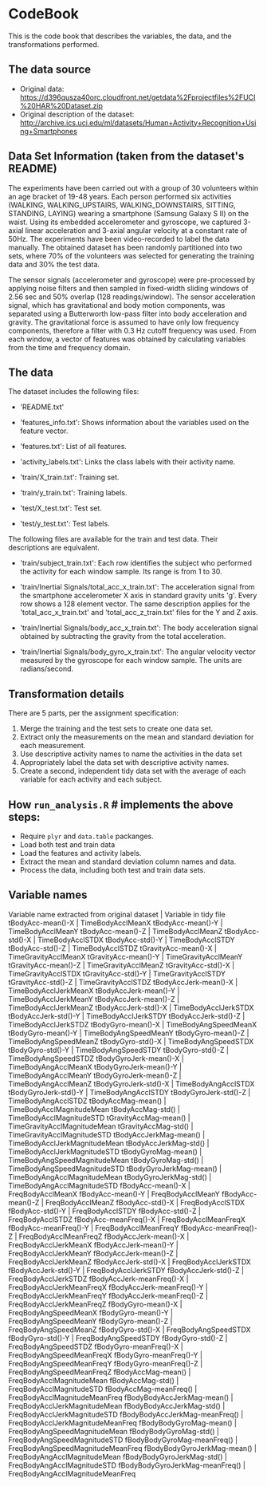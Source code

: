 
# CodeBook

This is the code book that describes the variables, the data, and the transformations performed.

## The data source

* Original data: https://d396qusza40orc.cloudfront.net/getdata%2Fprojectfiles%2FUCI%20HAR%20Dataset.zip
* Original description of the dataset: http://archive.ics.uci.edu/ml/datasets/Human+Activity+Recognition+Using+Smartphones

## Data Set Information (taken from the dataset's README)

The experiments have been carried out with a group of 30 volunteers within an age bracket of 19-48 years. Each person performed six activities (WALKING, WALKING_UPSTAIRS, WALKING_DOWNSTAIRS, SITTING, STANDING, LAYING) wearing a smartphone (Samsung Galaxy S II) on the waist. Using its embedded accelerometer and gyroscope, we captured 3-axial linear acceleration and 3-axial angular velocity at a constant rate of 50Hz. The experiments have been video-recorded to label the data manually. The obtained dataset has been randomly partitioned into two sets, where 70% of the volunteers was selected for generating the training data and 30% the test data.

The sensor signals (accelerometer and gyroscope) were pre-processed by applying noise filters and then sampled in fixed-width sliding windows of 2.56 sec and 50% overlap (128 readings/window). The sensor acceleration signal, which has gravitational and body motion components, was separated using a Butterworth low-pass filter into body acceleration and gravity. The gravitational force is assumed to have only low frequency components, therefore a filter with 0.3 Hz cutoff frequency was used. From each window, a vector of features was obtained by calculating variables from the time and frequency domain.

## The data

The dataset includes the following files:

- 'README.txt'

- 'features_info.txt': Shows information about the variables used on the feature vector.

- 'features.txt': List of all features.

- 'activity_labels.txt': Links the class labels with their activity name.

- 'train/X_train.txt': Training set.

- 'train/y_train.txt': Training labels.

- 'test/X_test.txt': Test set.

- 'test/y_test.txt': Test labels.

The following files are available for the train and test data. Their descriptions are equivalent.

- 'train/subject_train.txt': Each row identifies the subject who performed the activity for each window sample. Its range is from 1 to 30.

- 'train/Inertial Signals/total_acc_x_train.txt': The acceleration signal from the smartphone accelerometer X axis in standard gravity units 'g'. Every row shows a 128 element vector. The same description applies for the 'total_acc_x_train.txt' and 'total_acc_z_train.txt' files for the Y and Z axis.

- 'train/Inertial Signals/body_acc_x_train.txt': The body acceleration signal obtained by subtracting the gravity from the total acceleration.

- 'train/Inertial Signals/body_gyro_x_train.txt': The angular velocity vector measured by the gyroscope for each window sample. The units are radians/second.


## Transformation details

There are 5 parts, per the assignment specification:

1. Merge the training and the test sets to create one data set.
2. Extract only the measurements on the mean and standard deviation for each measurement.
3. Use descriptive activity names to name the activities in the data set
4. Appropriately label the data set with descriptive activity names.
5. Create a second, independent tidy data set with the average of each variable for each activity and each subject.

## How ```run_analysis.R``` # implements the above steps:

* Require ```plyr``` and ```data.table``` packanges.
* Load both test and train data
* Load the features and activity labels.
* Extract the mean and standard deviation column names and data.
* Process the data, including both test and train data sets.

## Variable names 

Variable name extracted from original dataset          |       Variable in tidy file
 tBodyAcc-mean()-X                                     |       TimeBodyAcclMeanX
 tBodyAcc-mean()-Y                                     |       TimeBodyAcclMeanY
 tBodyAcc-mean()-Z                                     |       TimeBodyAcclMeanZ
 tBodyAcc-std()-X                                      |       TimeBodyAcclSTDX
 tBodyAcc-std()-Y                                      |       TimeBodyAcclSTDY
 tBodyAcc-std()-Z                                      |       TimeBodyAcclSTDZ
 tGravityAcc-mean()-X                                  |       TimeGravityAcclMeanX
 tGravityAcc-mean()-Y                                  |       TimeGravityAcclMeanY
 tGravityAcc-mean()-Z                                  |       TimeGravityAcclMeanZ
 tGravityAcc-std()-X                                   |       TimeGravityAcclSTDX
 tGravityAcc-std()-Y                                   |       TimeGravityAcclSTDY
 tGravityAcc-std()-Z                                   |       TimeGravityAcclSTDZ
 tBodyAccJerk-mean()-X                                 |       TimeBodyAcclJerkMeanX
 tBodyAccJerk-mean()-Y                                 |       TimeBodyAcclJerkMeanY
 tBodyAccJerk-mean()-Z                                 |       TimeBodyAcclJerkMeanZ
 tBodyAccJerk-std()-X                                  |       TimeBodyAcclJerkSTDX
 tBodyAccJerk-std()-Y                                  |       TimeBodyAcclJerkSTDY
 tBodyAccJerk-std()-Z                                  |       TimeBodyAcclJerkSTDZ
 tBodyGyro-mean()-X                                    |       TimeBodyAngSpeedMeanX
 tBodyGyro-mean()-Y                                    |       TimeBodyAngSpeedMeanY
 tBodyGyro-mean()-Z                                    |       TimeBodyAngSpeedMeanZ
 tBodyGyro-std()-X                                     |       TimeBodyAngSpeedSTDX
 tBodyGyro-std()-Y                                     |       TimeBodyAngSpeedSTDY
 tBodyGyro-std()-Z                                     |       TimeBodyAngSpeedSTDZ
 tBodyGyroJerk-mean()-X                                |       TimeBodyAngAcclMeanX
 tBodyGyroJerk-mean()-Y                                |       TimeBodyAngAcclMeanY
 tBodyGyroJerk-mean()-Z                                |       TimeBodyAngAcclMeanZ
 tBodyGyroJerk-std()-X                                 |       TimeBodyAngAcclSTDX
 tBodyGyroJerk-std()-Y                                 |       TimeBodyAngAcclSTDY
 tBodyGyroJerk-std()-Z                                 |       TimeBodyAngAcclSTDZ
 tBodyAccMag-mean()                                    |       TimeBodyAcclMagnitudeMean
 tBodyAccMag-std()                                     |       TimeBodyAcclMagnitudeSTD
 tGravityAccMag-mean()                                 |       TimeGravityAcclMagnitudeMean
 tGravityAccMag-std()                                  |       TimeGravityAcclMagnitudeSTD
 tBodyAccJerkMag-mean()                                |       TimeBodyAcclJerkMagnitudeMean
 tBodyAccJerkMag-std()                                 |       TimeBodyAcclJerkMagnitudeSTD
 tBodyGyroMag-mean()                                   |       TimeBodyAngSpeedMagnitudeMean
 tBodyGyroMag-std()                                    |       TimeBodyAngSpeedMagnitudeSTD
 tBodyGyroJerkMag-mean()                               |       TimeBodyAngAcclMagnitudeMean
 tBodyGyroJerkMag-std()                                |       TimeBodyAngAcclMagnitudeSTD
 fBodyAcc-mean()-X                                     |       FreqBodyAcclMeanX
 fBodyAcc-mean()-Y                                     |       FreqBodyAcclMeanY
 fBodyAcc-mean()-Z                                     |       FreqBodyAcclMeanZ
 fBodyAcc-std()-X                                      |       FreqBodyAcclSTDX
 fBodyAcc-std()-Y                                      |       FreqBodyAcclSTDY
 fBodyAcc-std()-Z                                      |       FreqBodyAcclSTDZ
 fBodyAcc-meanFreq()-X                                 |       FreqBodyAcclMeanFreqX
 fBodyAcc-meanFreq()-Y                                 |       FreqBodyAcclMeanFreqY
 fBodyAcc-meanFreq()-Z                                 |       FreqBodyAcclMeanFreqZ
 fBodyAccJerk-mean()-X                                 |       FreqBodyAcclJerkMeanX
 fBodyAccJerk-mean()-Y                                 |       FreqBodyAcclJerkMeanY
 fBodyAccJerk-mean()-Z                                 |       FreqBodyAcclJerkMeanZ
 fBodyAccJerk-std()-X                                  |       FreqBodyAcclJerkSTDX
 fBodyAccJerk-std()-Y                                  |       FreqBodyAcclJerkSTDY
 fBodyAccJerk-std()-Z                                  |       FreqBodyAcclJerkSTDZ
 fBodyAccJerk-meanFreq()-X                             |       FreqBodyAcclJerkMeanFreqX
 fBodyAccJerk-meanFreq()-Y                             |       FreqBodyAcclJerkMeanFreqY
 fBodyAccJerk-meanFreq()-Z                             |       FreqBodyAcclJerkMeanFreqZ
 fBodyGyro-mean()-X                                    |       FreqBodyAngSpeedMeanX
 fBodyGyro-mean()-Y                                    |       FreqBodyAngSpeedMeanY
 fBodyGyro-mean()-Z                                    |       FreqBodyAngSpeedMeanZ
 fBodyGyro-std()-X                                     |       FreqBodyAngSpeedSTDX
 fBodyGyro-std()-Y                                     |       FreqBodyAngSpeedSTDY
 fBodyGyro-std()-Z                                     |       FreqBodyAngSpeedSTDZ
 fBodyGyro-meanFreq()-X                                |       FreqBodyAngSpeedMeanFreqX
 fBodyGyro-meanFreq()-Y                                |       FreqBodyAngSpeedMeanFreqY
 fBodyGyro-meanFreq()-Z                                |       FreqBodyAngSpeedMeanFreqZ
 fBodyAccMag-mean()                                    |       FreqBodyAcclMagnitudeMean
 fBodyAccMag-std()                                     |       FreqBodyAcclMagnitudeSTD
 fBodyAccMag-meanFreq()                                |       FreqBodyAcclMagnitudeMeanFreq
 fBodyBodyAccJerkMag-mean()                            |       FreqBodyAcclJerkMagnitudeMean
 fBodyBodyAccJerkMag-std()                             |       FreqBodyAcclJerkMagnitudeSTD
 fBodyBodyAccJerkMag-meanFreq()                        |       FreqBodyAcclJerkMagnitudeMeanFreq
 fBodyBodyGyroMag-mean()                               |       FreqBodyAngSpeedMagnitudeMean
 fBodyBodyGyroMag-std()                                |       FreqBodyAngSpeedMagnitudeSTD
 fBodyBodyGyroMag-meanFreq()                           |       FreqBodyAngSpeedMagnitudeMeanFreq
 fBodyBodyGyroJerkMag-mean()                           |       FreqBodyAngAcclMagnitudeMean
 fBodyBodyGyroJerkMag-std()                            |       FreqBodyAngAcclMagnitudeSTD
 fBodyBodyGyroJerkMag-meanFreq()                       |       FreqBodyAngAcclMagnitudeMeanFreq
